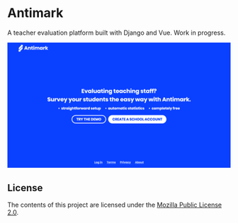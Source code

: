 # Antimark

A teacher evaluation platform built with Django and Vue. Work in progress.

<img src="README-LANDING.png"></img>

## License

The contents of this project are licensed under the [Mozilla Public License 2.0](LICENSE).
